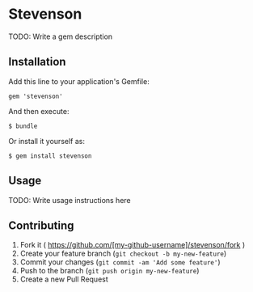 # Stevenson

TODO: Write a gem description

## Installation

Add this line to your application's Gemfile:

    gem 'stevenson'

And then execute:

    $ bundle

Or install it yourself as:

    $ gem install stevenson

## Usage

TODO: Write usage instructions here

## Contributing

1. Fork it ( https://github.com/[my-github-username]/stevenson/fork )
2. Create your feature branch (`git checkout -b my-new-feature`)
3. Commit your changes (`git commit -am 'Add some feature'`)
4. Push to the branch (`git push origin my-new-feature`)
5. Create a new Pull Request
